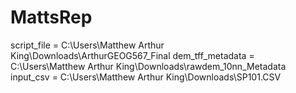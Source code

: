 # MattsRep

script_file = C:\Users\Matthew Arthur King\Downloads\ArthurGEOG567_Final
dem_tff_metadata = C:\Users\Matthew Arthur King\Downloads\rawdem_10nn_Metadata
input_csv = C:\Users\Matthew Arthur King\Downloads\SP101.CSV
